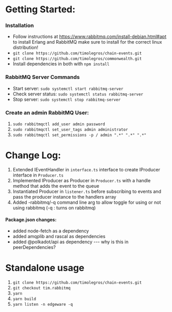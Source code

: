# Getting Started:
### Installation
- Follow instructions at https://www.rabbitmq.com/install-debian.html#apt to install Erlang and RabbitMQ make sure to install for the correct linux distribution!
- `git clone https://github.com/timolegros/chain-events.git`
- `git clone https://github.com/timolegros/commonwealth.git`
- Install dependencies in both with `npm install`

### RabbitMQ Server Commands
- Start server: `sudo systemctl start rabbitmq-server`
- Check server status: `sudo systemctl status rabbitmq-server`
- Stop server: `sudo systemctl stop rabbitmq-server`

### Create an admin RabbitMQ User:
1. `sudo rabbitmqctl add_user admin password`
2. `sudo rabbitmqctl set_user_tags admin administrator`
3. `sudo rabbitmqctl set_permissions -p / admin ".*" ".*" ".*"`

# Change Log:
1. Extended IEventHandler in `interface.ts` interface to create IProducer interface in `Producer.ts`
2. Implemented IProducer as Producer in `Producer.ts` with a handle method that adds the event to the queue
3. Instantiated Producer in `listener.ts` before subscribing to events and pass the producer instance to the handlers array
4. Added -rabbitmq/-q command line arg to allow toggle for using or not using rabbitmq (-q : turns on rabbitmq)

#### Package.json changes:
- added node-fetch as a dependency
- added amqplib and rascal as dependencies
- added @polkadot/api as dependency --- why is this in peerDependencies?

# Standalone usage
1. `git clone https://github.com/timolegros/chain-events.git`
2. `git checkout tim.rabbitmq`
3. `yarn`
4. `yarn build`
5. `yarn listen -n edgeware -q`
